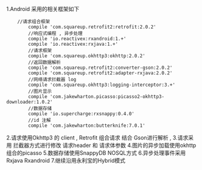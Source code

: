 1.Android 采用的相关框架如下

        //请求组合框架
            compile 'com.squareup.retrofit2:retrofit:2.0.2'
            //响应式编程 , 异步处理
            compile 'io.reactivex:rxandroid:1.+'
            compile 'io.reactivex:rxjava:1.+'
            //请求框架
            compile 'com.squareup.okhttp3:okhttp:2.0.2'
            //返回数据解析
            compile 'com.squareup.retrofit2:converter-gson:2.0.2'
            compile 'com.squareup.retrofit2:adapter-rxjava:2.0.2'
            //网络请求拦截器 log
            compile 'com.squareup.okhttp3:logging-interceptor:3.+'
            //图片显示
            compile 'com.jakewharton.picasso:picasso2-okhttp3-downloader:1.0.2'
            //数据存储
            compile 'io.supercharge:rxsnappy:0.4.0'
            //id 注解
            compile 'com.jakewharton:butterknife:7.0.1'


2.请求使用Okhttp3 的 client , Retrofit 组合请求 结合 Gson进行解析 ,
3.请求采用 拦截器方式进行修改 请求header 和 请求体参数
4.图片的异步加载使用okhttp组合的picasso
5.数据存储使用SnappyDB  NOSQL方式
6.异步处理事件采用Rxjava  Rxandroid
7.继续沿用永利宝的Hybrid模式

